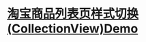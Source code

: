 # [淘宝商品列表页样式切换(CollectionView)Demo](http://corz.info/tao-bao-shang-pin-ye-yang-shi-qie-huan-collectionview/)
